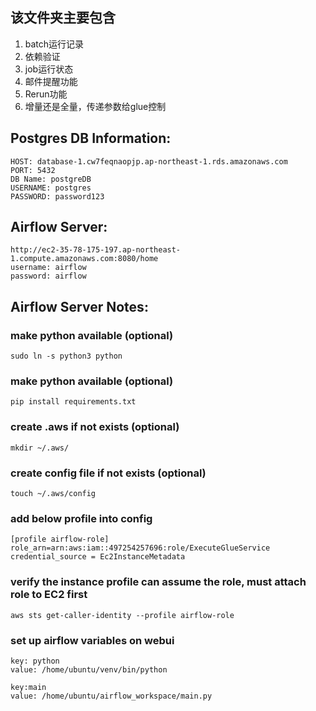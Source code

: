 ## 该文件夹主要包含
1. batch运行记录
2. 依赖验证
3. job运行状态
4. 邮件提醒功能
5. Rerun功能
6. 增量还是全量，传递参数给glue控制



## Postgres DB Information:
```
HOST: database-1.cw7feqnaopjp.ap-northeast-1.rds.amazonaws.com
PORT: 5432
DB Name: postgreDB
USERNAME: postgres
PASSWORD: password123
```

## Airflow Server:
```
http://ec2-35-78-175-197.ap-northeast-1.compute.amazonaws.com:8080/home
username: airflow
password: airflow
```

## Airflow Server Notes:
### make python available (optional)
```sudo ln -s python3 python```

### make python available (optional)
```pip install requirements.txt```

### create .aws if not exists (optional)
```
mkdir ~/.aws/
```
### create config file if not exists (optional)
```
touch ~/.aws/config
```
### add below profile into config
```
[profile airflow-role]
role_arn=arn:aws:iam::497254257696:role/ExecuteGlueService
credential_source = Ec2InstanceMetadata
```

### verify the instance profile can assume the role, must attach role to EC2 first
```
aws sts get-caller-identity --profile airflow-role
```

### set up airflow variables on webui
```
key: python
value: /home/ubuntu/venv/bin/python	

key:main
value: /home/ubuntu/airflow_workspace/main.py
```

